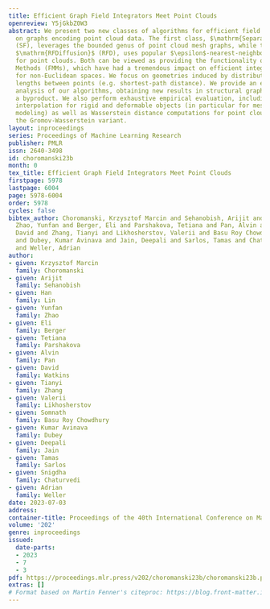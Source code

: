 ```yaml
---
title: Efficient Graph Field Integrators Meet Point Clouds
openreview: Y5jGkbZ0W3
abstract: We present two new classes of algorithms for efficient field integration
  on graphs encoding point cloud data. The first class, $\mathrm{SeparatorFactorization}$
  (SF), leverages the bounded genus of point cloud mesh graphs, while the second class,
  $\mathrm{RFDiffusion}$ (RFD), uses popular $\epsilon$-nearest-neighbor graph representations
  for point clouds. Both can be viewed as providing the functionality of Fast Multipole
  Methods (FMMs), which have had a tremendous impact on efficient integration, but
  for non-Euclidean spaces. We focus on geometries induced by distributions of walk
  lengths between points (e.g. shortest-path distance). We provide an extensive theoretical
  analysis of our algorithms, obtaining new results in structural graph theory as
  a byproduct. We also perform exhaustive empirical evaluation, including on-surface
  interpolation for rigid and deformable objects (in particular for mesh-dynamics
  modeling) as well as Wasserstein distance computations for point clouds, including
  the Gromov-Wasserstein variant.
layout: inproceedings
series: Proceedings of Machine Learning Research
publisher: PMLR
issn: 2640-3498
id: choromanski23b
month: 0
tex_title: Efficient Graph Field Integrators Meet Point Clouds
firstpage: 5978
lastpage: 6004
page: 5978-6004
order: 5978
cycles: false
bibtex_author: Choromanski, Krzysztof Marcin and Sehanobish, Arijit and Lin, Han and
  Zhao, Yunfan and Berger, Eli and Parshakova, Tetiana and Pan, Alvin and Watkins,
  David and Zhang, Tianyi and Likhosherstov, Valerii and Basu Roy Chowdhury, Somnath
  and Dubey, Kumar Avinava and Jain, Deepali and Sarlos, Tamas and Chaturvedi, Snigdha
  and Weller, Adrian
author:
- given: Krzysztof Marcin
  family: Choromanski
- given: Arijit
  family: Sehanobish
- given: Han
  family: Lin
- given: Yunfan
  family: Zhao
- given: Eli
  family: Berger
- given: Tetiana
  family: Parshakova
- given: Alvin
  family: Pan
- given: David
  family: Watkins
- given: Tianyi
  family: Zhang
- given: Valerii
  family: Likhosherstov
- given: Somnath
  family: Basu Roy Chowdhury
- given: Kumar Avinava
  family: Dubey
- given: Deepali
  family: Jain
- given: Tamas
  family: Sarlos
- given: Snigdha
  family: Chaturvedi
- given: Adrian
  family: Weller
date: 2023-07-03
address: 
container-title: Proceedings of the 40th International Conference on Machine Learning
volume: '202'
genre: inproceedings
issued:
  date-parts:
  - 2023
  - 7
  - 3
pdf: https://proceedings.mlr.press/v202/choromanski23b/choromanski23b.pdf
extras: []
# Format based on Martin Fenner's citeproc: https://blog.front-matter.io/posts/citeproc-yaml-for-bibliographies/
---
```

